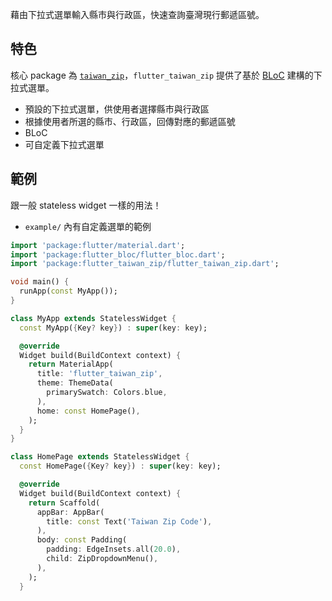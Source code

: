 藉由下拉式選單輸入縣市與行政區，快速查詢臺灣現行郵遞區號。

## 特色

核心 package 為 [`taiwan_zip`](https://github.com/yh-luo/taiwan_zip)，`flutter_taiwan_zip` 提供了基於 [BLoC](https://bloclibrary.dev/#/) 建構的下拉式選單。

* 預設的下拉式選單，供使用者選擇縣市與行政區
* 根據使用者所選的縣市、行政區，回傳對應的郵遞區號
* BLoC
* 可自定義下拉式選單

## 範例

跟一般 stateless widget 一樣的用法！
* `example/` 內有自定義選單的範例

```dart
import 'package:flutter/material.dart';
import 'package:flutter_bloc/flutter_bloc.dart';
import 'package:flutter_taiwan_zip/flutter_taiwan_zip.dart';

void main() {
  runApp(const MyApp());
}

class MyApp extends StatelessWidget {
  const MyApp({Key? key}) : super(key: key);

  @override
  Widget build(BuildContext context) {
    return MaterialApp(
      title: 'flutter_taiwan_zip',
      theme: ThemeData(
        primarySwatch: Colors.blue,
      ),
      home: const HomePage(),
    );
  }
}

class HomePage extends StatelessWidget {
  const HomePage({Key? key}) : super(key: key);

  @override
  Widget build(BuildContext context) {
    return Scaffold(
      appBar: AppBar(
        title: const Text('Taiwan Zip Code'),
      ),
      body: const Padding(
        padding: EdgeInsets.all(20.0),
        child: ZipDropdownMenu(),
      ),
    );
  }
```